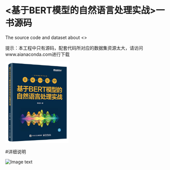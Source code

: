 # <基于BERT模型的自然语言处理实战>一书源码
The source code and dataset about &lt;>



提示：本工程中只有源码，配套代码所对应的数据集资源太大，请访问www.aianaconda.com进行下载

<img src="https://github.com/aianaconda/PyTorch_BERT_NLP_BOOK/blob/master/bert.jpg" width="200" />


#详细说明

![Image text](https://github.com/aianaconda/Machine-Vision-for-TensorFlow-2.x-/blob/master/bertdetail.jpg)

